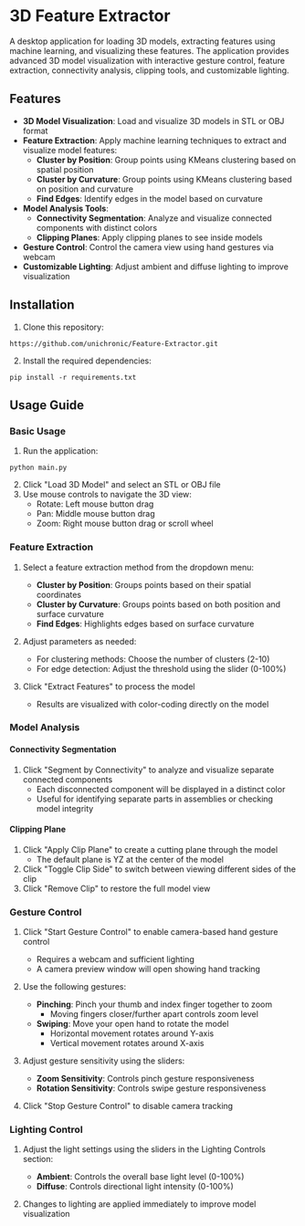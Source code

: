 # 3D Feature Extractor

A desktop application for loading 3D models, extracting features using machine learning, and visualizing these features. The application provides advanced 3D model visualization with interactive gesture control, feature extraction, connectivity analysis, clipping tools, and customizable lighting.

## Features

- **3D Model Visualization**: Load and visualize 3D models in STL or OBJ format
- **Feature Extraction**: Apply machine learning techniques to extract and visualize model features:
  - **Cluster by Position**: Group points using KMeans clustering based on spatial position
  - **Cluster by Curvature**: Group points using KMeans clustering based on position and curvature
  - **Find Edges**: Identify edges in the model based on curvature
- **Model Analysis Tools**:
  - **Connectivity Segmentation**: Analyze and visualize connected components with distinct colors
  - **Clipping Planes**: Apply clipping planes to see inside models
- **Gesture Control**: Control the camera view using hand gestures via webcam
- **Customizable Lighting**: Adjust ambient and diffuse lighting to improve visualization

## Installation

1. Clone this repository: 
```
https://github.com/unichronic/Feature-Extractor.git
```
2. Install the required dependencies:

```
pip install -r requirements.txt
```

## Usage Guide

### Basic Usage

1. Run the application:

```
python main.py
```

2. Click "Load 3D Model" and select an STL or OBJ file
3. Use mouse controls to navigate the 3D view:
   - Rotate: Left mouse button drag
   - Pan: Middle mouse button drag
   - Zoom: Right mouse button drag or scroll wheel

### Feature Extraction

1. Select a feature extraction method from the dropdown menu:
   - **Cluster by Position**: Groups points based on their spatial coordinates
   - **Cluster by Curvature**: Groups points based on both position and surface curvature
   - **Find Edges**: Highlights edges based on surface curvature

2. Adjust parameters as needed:
   - For clustering methods: Choose the number of clusters (2-10)
   - For edge detection: Adjust the threshold using the slider (0-100%)

3. Click "Extract Features" to process the model
   - Results are visualized with color-coding directly on the model

### Model Analysis

#### Connectivity Segmentation

1. Click "Segment by Connectivity" to analyze and visualize separate connected components
   - Each disconnected component will be displayed in a distinct color
   - Useful for identifying separate parts in assemblies or checking model integrity

#### Clipping Plane

1. Click "Apply Clip Plane" to create a cutting plane through the model
   - The default plane is YZ at the center of the model
2. Click "Toggle Clip Side" to switch between viewing different sides of the clip
3. Click "Remove Clip" to restore the full model view

### Gesture Control

1. Click "Start Gesture Control" to enable camera-based hand gesture control
   - Requires a webcam and sufficient lighting
   - A camera preview window will open showing hand tracking

2. Use the following gestures:
   - **Pinching**: Pinch your thumb and index finger together to zoom
     - Moving fingers closer/further apart controls zoom level
   - **Swiping**: Move your open hand to rotate the model
     - Horizontal movement rotates around Y-axis
     - Vertical movement rotates around X-axis

3. Adjust gesture sensitivity using the sliders:
   - **Zoom Sensitivity**: Controls pinch gesture responsiveness
   - **Rotation Sensitivity**: Controls swipe gesture responsiveness

4. Click "Stop Gesture Control" to disable camera tracking

### Lighting Control

1. Adjust the light settings using the sliders in the Lighting Controls section:
   - **Ambient**: Controls the overall base light level (0-100%)
   - **Diffuse**: Controls directional light intensity (0-100%)

2. Changes to lighting are applied immediately to improve model visualization

